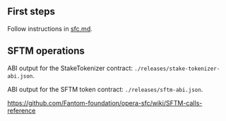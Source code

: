## First steps

Follow instructions in [sfc.md](./sfc.md).

## SFTM operations

ABI output for the StakeTokenizer contract: `./releases/stake-tokenizer-abi.json`.

ABI output for the SFTM token contract: `./releases/sftm-abi.json`.

https://github.com/Fantom-foundation/opera-sfc/wiki/SFTM-calls-reference
